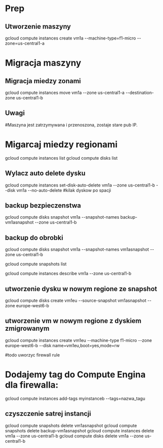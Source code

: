 # Prep
## Utworzenie maszyny
gcloud compute instances create vm1a --machine-type=f1-micro --zone=us-central1-a
# Migracja maszyny
## Migracja miedzy zonami
gcloud compute instances move vm1a --zone us-central1-a --destination-zone us-central1-b
## Uwagi
#Maszyna jest zatrzymywana i przenoszona, zostaje stare pub IP.  

# Migarcaj miedzy regionami
gcloud compute instances list
gcloud compute disks list

## Wylacz auto delete dysku
gcloud compute instances set-disk-auto-delete vm1a --zone us-central1-b --disk vm1a --no-auto-delete
#kilak dyskow po spacji
## backup bezpieczenstwa
gcloud compute disks snapshot vm1a --snapshot-names backup-vm1asnapshot --zone us-central1-b
## backup do obrobki
gcloud compute disks snapshot vm1a --snapshot-names vm1asnapshot --zone us-central1-b

gcloud compute  snapshots list

gcloud compute instances describe vm1a --zone us-central1-b

## utworzenie dysku w nowym regione ze snapshot
gcloud compute disks create vm1eu --source-snapshot vm1asnapshot --zone europe-west6-b

## utworzenie vm w nowym regione z dyskiem zmigrowanym

gcloud compute instances create vm1eu --machine-type f1-micro --zone europe-west6-b --disk name=vm1eu,boot=yes,mode=rw

#todo uworzyc firewall rule
# Dodajemy tag do Compute Engina dla firewalla:
gcloud compute instances add-tags myinstanceb --tags=nazwa_tagu

## czyszczenie satrej instancji
gcloud compute snapshots delete vm1asnapshot
gcloud compute snapshots delete backup-vm1asnapshot
gcloud compute instances delete vm1a --zone us-central1-b
gcloud compute disks delete vm1a --zone us-central1-b


